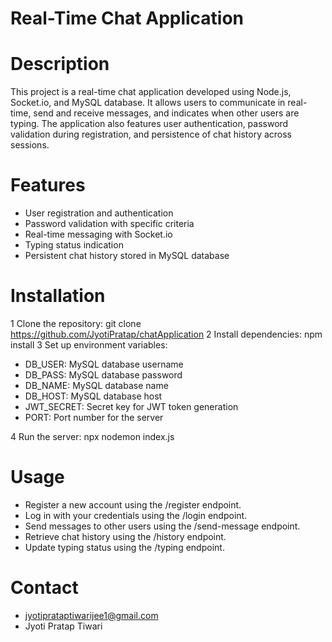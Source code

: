 # Real-Time Chat Application
# Description
This project is a real-time chat application developed using Node.js, Socket.io, and MySQL database. It allows users to communicate in real-time, send and receive messages, and indicates when other users are typing. The application also features user authentication, password validation during registration, and persistence of chat history across sessions.

# Features
* User registration and authentication
* Password validation with specific criteria
* Real-time messaging with Socket.io
* Typing status indication
* Persistent chat history stored in MySQL database

# Installation
1 Clone the repository: git clone <https://github.com/JyotiPratap/chatApplication>
2 Install dependencies: npm install
3 Set up environment variables:

* DB_USER: MySQL database username
* DB_PASS: MySQL database password
* DB_NAME: MySQL database name
* DB_HOST: MySQL database host
* JWT_SECRET: Secret key for JWT token generation
* PORT: Port number for the server

4 Run the server: npx nodemon index.js

# Usage
* Register a new account using the /register endpoint.
* Log in with your credentials using the /login endpoint.
* Send messages to other users using the /send-message endpoint.
* Retrieve chat history using the /history endpoint.
* Update typing status using the /typing endpoint.

# Contact
* jyotiprataptiwarijee1@gmail.com  
* Jyoti Pratap Tiwari 